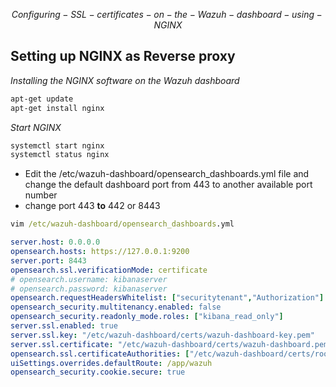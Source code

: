 $$ Configuring-SSL-certificates-on-the-Wazuh-dashboard-using-NGINX $$

## Setting up NGINX as Reverse proxy

_Installing the NGINX software on the Wazuh dashboard_

```cmd
apt-get update
apt-get install nginx
```
_Start NGINX_

```cmd
systemctl start nginx
systemctl status nginx
```
* Edit the /etc/wazuh-dashboard/opensearch_dashboards.yml file and change the default dashboard port from 443 to another available port number
* change port 443 **to** 442 or 8443
```cmd
vim /etc/wazuh-dashboard/opensearch_dashboards.yml
```
```yml
server.host: 0.0.0.0
opensearch.hosts: https://127.0.0.1:9200
server.port: 8443
opensearch.ssl.verificationMode: certificate
# opensearch.username: kibanaserver
# opensearch.password: kibanaserver
opensearch.requestHeadersWhitelist: ["securitytenant","Authorization"]
opensearch_security.multitenancy.enabled: false
opensearch_security.readonly_mode.roles: ["kibana_read_only"]
server.ssl.enabled: true
server.ssl.key: "/etc/wazuh-dashboard/certs/wazuh-dashboard-key.pem"
server.ssl.certificate: "/etc/wazuh-dashboard/certs/wazuh-dashboard.pem"
opensearch.ssl.certificateAuthorities: ["/etc/wazuh-dashboard/certs/root-ca.pem"]
uiSettings.overrides.defaultRoute: /app/wazuh
opensearch_security.cookie.secure: true
```
